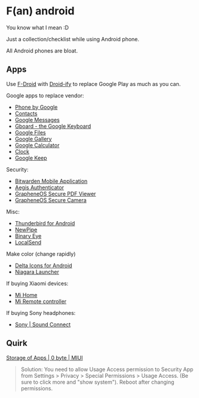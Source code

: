 # F(an) android

You know what I mean :D

Just a collection/checklist while using Android phone.

All Android phones are bloat.

## Apps

Use [F-Droid](https://f-droid.org/en/) with
[Droid-ify](https://github.com/Droid-ify/client) to replace Google Play as much
as you can.

Google apps to replace vendor:

- [Phone by Google](https://play.google.com/store/apps/details?id=com.google.android.dialer)
- [Contacts](https://play.google.com/store/apps/details?id=com.google.android.contacts)
- [Google Messages](https://play.google.com/store/apps/details?id=com.google.android.apps.messaging)
- [Gboard - the Google Keyboard](https://play.google.com/store/apps/details?id=com.google.android.inputmethod.latin)
- [Google Files](https://play.google.com/store/apps/details?id=com.google.android.apps.nbu.files)
- [Google Gallery](https://play.google.com/store/apps/details?id=com.google.android.apps.photosgo)
- [Google Calculator](https://play.google.com/store/apps/details?id=com.google.android.calculator)
- [Clock](https://play.google.com/store/apps/details?id=com.google.android.deskclock)
- [Google Keep](https://play.google.com/store/apps/details?id=com.google.android.keep)

Security:

- [Bitwarden Mobile Application](https://github.com/bitwarden/mobile)
- [Aegis Authenticator](https://github.com/beemdevelopment/Aegis)
- [GrapheneOS Secure PDF Viewer](https://github.com/GrapheneOS/PdfViewer)
- [GrapheneOS Secure Camera](https://github.com/GrapheneOS/Camera)

Misc:

- [Thunderbird for Android](https://github.com/thunderbird/thunderbird-android)
- [NewPipe](https://github.com/TeamNewPipe/NewPipe/)
- [Binary Eye](https://github.com/markusfisch/BinaryEye)
- [LocalSend](https://github.com/localsend/localsend)

Make color (change rapidly)

- [Delta Icons for Android](https://github.com/Delta-Icons/android)
- [Niagara Launcher](https://play.google.com/store/apps/details?id=bitpit.launcher)

If buying Xiaomi devices:

- [Mi Home](https://play.google.com/store/apps/details?id=com.xiaomi.smarthome)
- [Mi Remote controller](https://play.google.com/store/apps/details?id=com.duokan.phone.remotecontroller)

If buying Sony headphones:

- [Sony | Sound Connect](https://play.google.com/store/apps/details?id=com.sony.songpal.mdr)

## Quirk

[Storage of Apps | 0 byte | MIUI](https://xdaforums.com/t/storage-of-apps-0-byte-miui.4111401/)

> Solution: You need to allow Usage Access permission to Security App from
> Settings > Privacy > Special Permissions > Usage Access. (Be sure to click
> more and "show system"). Reboot after changing permissions.
